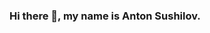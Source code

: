 ### Hi there 👋, my name is Anton Sushilov.
<!--

[![Anurag's GitHub stats](https://github-readme-stats.vercel.app/api?username=AntonSushilov&rank_icon=github)](https://github.com/anuraghazra/github-readme-stats)

[![Top Langs](https://github-readme-stats.vercel.app/api/top-langs/?username=AntonSushilov)](https://github.com/anuraghazra/github-readme-stats)
-->

<!--
![Leetcode Stats](https://leetcard.jacoblin.cool/AntonSushilov?theme=nord&font=Noto%20Sans%20Carian&ext=heatmap)
-->
<!--
**AntonSushilov/AntonSushilov** is a ✨ _special_ ✨ repository because its `README.md` (this file) appears on your GitHub profile.

Here are some ideas to get you started:

- 🔭 I’m currently working on ...
- 🌱 I’m currently learning ...
- 👯 I’m looking to collaborate on ...
- 🤔 I’m looking for help with ...
- 💬 Ask me about ...
- 📫 How to reach me: ...
- 😄 Pronouns: ...
- ⚡ Fun fact: ...
-->
